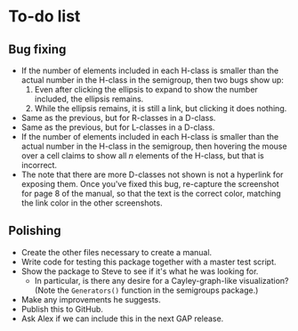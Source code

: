 
# To-do list

## Bug fixing

 * If the number of elements included in each H-class is smaller than
   the actual number in the H-class in the semigroup, then two bugs
   show up:
    1. Even after clicking the ellipsis to expand to show the number
       included, the ellipsis remains.
    2. While the ellipsis remains, it is still a link, but clicking
       it does nothing.
 * Same as the previous, but for R-classes in a D-class.
 * Same as the previous, but for L-classes in a D-class.
 * If the number of elements included in each H-class is smaller than
   the actual number in the H-class in the semigroup, then hovering
   the mouse over a cell claims to show all _n_ elements of the
   H-class, but that is incorrect.
 * The note that there are more D-classes not shown is not a
   hyperlink for exposing them.  Once you've fixed this bug,
   re-capture the screenshot for page 8 of the manual, so that the
   text is the correct color, matching the link color in the other
   screenshots.

## Polishing

 * Create the other files necessary to create a manual.
 * Write code for testing this package together with a master test script.
 * Show the package to Steve to see if it's what he was looking for.
    * In particular, is there any desire for a Cayley-graph-like
      visualization?  (Note the `Generators()` function in the
      semigroups package.)
 * Make any improvements he suggests.
 * Publish this to GitHub.
 * Ask Alex if we can include this in the next GAP release.
